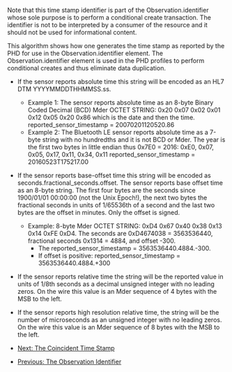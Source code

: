 Note that this time stamp identifier is part of the Observation.identifier whose sole purpose is to perform a conditional create transaction. The identifier is not to be interpreted by a consumer of the resource and it should not be used for informational content.

This algorithm shows how one generates the time stamp as reported by the PHD for use in the Observation.identifier element. The Observation.identifier element is used in the PHD profiles to perform conditional creates and thus eliminate data duplication.

 - If the sensor reports absolute time this string will be encoded as an HL7 DTM YYYYMMDDTHHMMSS.ss.
   - Example 1: The sensor reports absolute time as an 8-byte Binary Coded Decimal (BCD) Mder OCTET STRING:
0x20 0x07 0x02 0x01 0x12 0x05 0x20 0x86 which is the date and then the time.
reported_sensor_timestamp = 20070201120520.86
   - Example 2: The Bluetooth LE sensor reports absolute time as a 7-byte string with no hundredths and it is not BCD or Mder. The year is the first two bytes in little endian thus 0x7E0 = 2016:
0xE0, 0x07, 0x05, 0x17, 0x11, 0x34, 0x11
reported_sensor_timestamp = 20160523T175217.00
 - If the sensor reports base-offset time this string will be encoded as seconds.fractional_seconds.offset. The sensor reports base offset time as an 8-byte string. The first four bytes are the seconds since 1900/01/01 00:00:00 (not the Unix Epoch!), the next two bytes the fractional seconds in units of 1/65536th of a second and the last two bytes are the offset in minutes. Only the offset is signed.
   - Example:
8-byte Mder OCTET STRING: 0xD4 0x67 0x40 0x38 0x13 0x14 0xFE 0xD4.
The seconds are 0xD4674038 = 3563536440,
fractional seconds 0x1314 = 4884, and
offset -300. 
     - The reported_sensor_timestamp = 3563536440.4884.-300.
     - If offset is positive: reported_sensor_timestamp = 3563536440.4884.+300
 - If the sensor reports relative time the string will be the reported value in units of 1/8th seconds as a decimal unsigned integer with no leading zeros. On the wire this value is an Mder sequence of 4 bytes with the MSB to the left.
 - If the sensor reports high resolution relative time, the string will be the number of microseconds as an unsigned integer with no leading zeros. On the wire this value is an Mder sequence of 8 bytes with the MSB to the left.
 
 - [Next: The Coincident Time Stamp](CoincidentTimeStamp.html)
 - [Previous: The Observation Identifier](ObservationIdentifier.html)
